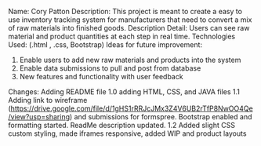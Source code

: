 Name: Cory Patton
Description: This project is meant to create a easy to use inventory tracking system for manufacturers that need to convert a mix of raw materials into finished goods.
Description Detail: Users can see raw material and product quantities at each step in real time. 
Technologies Used: (.html , .css, Bootstrap)
Ideas for future improvement:
1. Enable users to add new raw materials and products into the system 
2. Enable data submissions to pull and post from database
3. New features and functionality with user feedback

Changes:
Adding README file
1.0 adding HTML, CSS, and JAVA files
1.1 Adding link to wireframe (https://drive.google.com/file/d/1gHS1rRRJcJMx3Z4V6UB2rTfP8NwOO4Qe/view?usp=sharing) and submissions for formspree. Bootstrap enabled and formatting started. ReadMe description updated. 
1.2 Added slight CSS custom styling, made iframes responsive, added WIP and product layouts